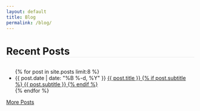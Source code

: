 ```yaml
---
layout: default
title: Blog
permalink: /blog/
---
```

<div class="home">
<h1 id="post_page" style="margin-bottom: 30px; font-size: 20pt; border-bottom: solid 1px #e8e8e8">Recent Posts</h1>
   <ul class="posts">
        {% for post in site.posts limit:8 %}
            <li>
                <span class="post-date">{{ post.date | date: "%B %-d, %Y" }}</span>
                <a class="post-link" href="{{ post.url | prepend: site.baseurl }}">
                    {{ post.title }}
                    {% if post.subtitle %}
                        <span class="subtitle">{{ post.subtitle }}</span>
                    {% endif %}
                </a>
            </li>
        {% endfor %}
    </ul>
   <div id="archive_link">
      <a class="post-link" href="{{ '/archive/' | prepend: site.baseurl }}">More Posts</a>
   </div>
   </div>
